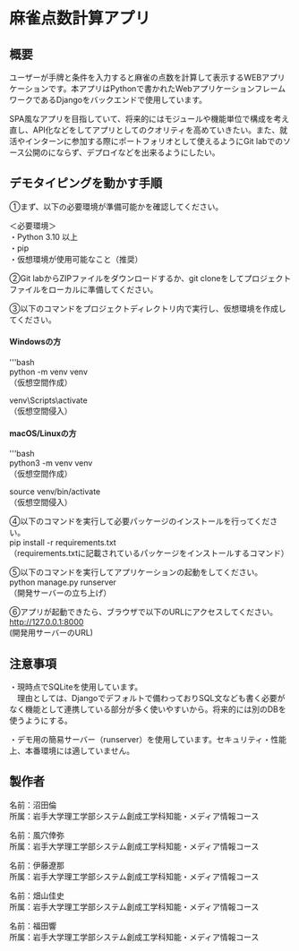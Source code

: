 # 麻雀点数計算アプリ

## 概要
ユーザーが手牌と条件を入力すると麻雀の点数を計算して表示するWEBアプリケーションです。本アプリはPythonで書かれたWebアプリケーションフレームワークであるDjangoをバックエンドで使用しています。

SPA風なアプリを目指していて、将来的にはモジュールや機能単位で構成を考え直し、API化などをしてアプリとしてのクオリティを高めていきたい。また、就活やインターンに参加する際にポートフォリオとして使えるようにGit labでのソース公開のにならず、デプロイなどを出来るようにしたい。  　

## デモタイピングを動かす手順

①まず、以下の必要環境が準備可能かを確認してください。  

＜必要環境＞  
・Python 3.10 以上  
・pip  
・仮想環境が使用可能なこと（推奨）  

②Git labからZIPファイルをダウンロードするか、git cloneをしてプロジェクトファイルをローカルに準備してください。

③以下のコマンドをプロジェクトディレクトリ内で実行し、仮想環境を作成してください。  

#### Windowsの方

'''bash  
python -m venv venv  
（仮想空間作成）  

venv\Scripts\activate  
（仮想空間侵入）  

#### macOS/Linuxの方

'''bash  
python3 -m venv venv  
（仮想空間作成）  

source venv/bin/activate  
（仮想空間侵入）  

④以下のコマンドを実行して必要パッケージのインストールを行ってください。  
pip install -r requirements.txt  
（requirements.txtに記載されているパッケージをインストールするコマンド）  

⑤以下のコマンドを実行してアプリケーションの起動をしてください。  
python manage.py runserver  
（開発サーバーの立ち上げ）  

⑥アプリが起動できたら、ブラウザで以下のURLにアクセスしてください。    　
http://127.0.0.1:8000  
(開発用サーバーのURL)  　

## 注意事項
・現時点でSQLiteを使用しています。  
　理由としては、Djangoでデフォルトで備わっておりSQL文なども書く必要がなく機能として連携している部分が多く使いやすいから。将来的には別のDBを使うようにする。  

・デモ用の簡易サーバー（runserver）を使用しています。セキュリティ・性能上、本番環境には適していません。  

## 製作者
名前：沼田倫  
所属：岩手大学理工学部システム創成工学科知能・メディア情報コース  

名前：風穴倖弥  
所属：岩手大学理工学部システム創成工学科知能・メディア情報コース  

名前：伊藤遼那  
所属：岩手大学理工学部システム創成工学科知能・メディア情報コース  

名前：畑山佳史  
所属：岩手大学理工学部システム創成工学科知能・メディア情報コース  

名前：福田響  
所属：岩手大学理工学部システム創成工学科知能・メディア情報コース  